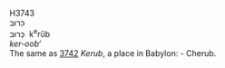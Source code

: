 <body>
  <p>H3743<br>  כּרוּב  <br> כְּרוּב  ‎  k<sup>e</sup>rûb  <br><i>ker-oob‘ </i><br>The same as <a href="h3742.htm">3742</a>  <i>Kerub</i>, a place in Babylon: - Cherub.<br></p>
 </body>